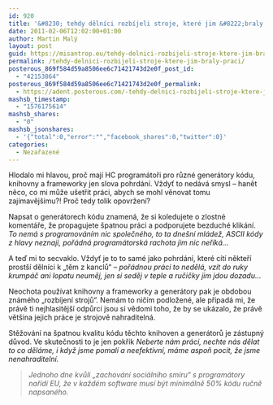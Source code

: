 ```yaml
---
id: 920
title: '&#8230; tehdy dělníci rozbíjeli stroje, které jim &#8222;braly práci&#8220;'
date: 2011-02-06T12:02:00+01:00
author: Martin Malý
layout: post
guid: https://misantrop.eu/tehdy-delnici-rozbijeli-stroje-ktere-jim-braly-praci/
permalink: /tehdy-delnici-rozbijeli-stroje-ktere-jim-braly-praci/
posterous_869f584d59a8506ee6c71421743d2e0f_post_id:
  - "42153864"
posterous_869f584d59a8506ee6c71421743d2e0f_permalink:
  - https://adent.posterous.com/-tehdy-delnici-rozbijeli-stroje-ktere-jim-bra
mashsb_timestamp:
  - "1576175614"
mashsb_shares:
  - "0"
mashsb_jsonshares:
  - '{"total":0,"error":"","facebook_shares":0,"twitter":0}'
categories:
  - Nezařazené
---
```

Hlodalo mi hlavou, proč maj&iacute; HC program&aacute;toři pro různ&eacute; gener&aacute;tory k&oacute;du, knihovny a frameworky jen slova pohrd&aacute;n&iacute;. Vždyť to ned&aacute;v&aacute; smysl &#8211; hanět něco, co mi může u&scaron;etřit pr&aacute;ci, abych se mohl věnovat tomu zaj&iacute;mavěj&scaron;&iacute;mu?! Proč tedy tolik opovržen&iacute;?

Napsat o gener&aacute;torech k&oacute;du znamen&aacute;, že si koledujete o zlostn&eacute; koment&aacute;ře, že propagujete &scaron;patnou pr&aacute;ci a podporujete bezduch&eacute; klik&aacute;n&iacute;. _To nem&aacute; s programov&aacute;n&iacute;m nic společn&eacute;ho, to ta dne&scaron;n&iacute; ml&aacute;dež, ASCII k&oacute;dy z hlavy neznaj&iacute;, poř&aacute;dn&aacute; program&aacute;torsk&aacute; rachota jim nic neř&iacute;k&aacute;&#8230;_

A teď mi to secvaklo. Vždyť je to to sam&eacute; jako pohrd&aacute;n&iacute;, kter&eacute; c&iacute;t&iacute; někteř&iacute; prost&scaron;&iacute; děln&iacute;ci k &#8222;těm z kanclů&#8220; &#8211; _poř&aacute;dnou pr&aacute;ci to neděl&aacute;, vz&iacute;t do ruky krump&aacute;č ani lopatu neuměj, jen si seděj v teple a ručičky jim jdou dozadu&#8230;_

Neochota použ&iacute;vat knihovny a frameworky a gener&aacute;tory pak je obdobou zn&aacute;m&eacute;ho &#8222;rozb&iacute;jen&iacute; strojů&#8220;. Nem&aacute;m to nič&iacute;m podložen&eacute;, ale připad&aacute; mi, že pr&aacute;vě ti nejhlasitěj&scaron;&iacute; odpůrci jsou si vědomi toho, že by se uk&aacute;zalo, že pr&aacute;vě vět&scaron;ina jejich pr&aacute;ce je strojově nahraditeln&aacute;.

Stěžov&aacute;n&iacute; na &scaron;patnou kvalitu k&oacute;du těchto knihoven a gener&aacute;torů je z&aacute;stupn&yacute; důvod. Ve skutečnosti to je jen pokřik _Neberte n&aacute;m pr&aacute;ci, nechte n&aacute;s dělat to co děl&aacute;me, i když jsme pomal&iacute; a neefektivn&iacute;, m&aacute;me aspoň pocit, že jsme nenahraditeln&iacute;._

<blockquote class="posterous_medium_quote">
  <p>
    <em>Jednoho dne kvůli &#8222;zachov&aacute;n&iacute; soci&aacute;ln&iacute;ho sm&iacute;ru&#8220; s program&aacute;tory nař&iacute;d&iacute; EU, že v každ&eacute;m software mus&iacute; b&yacute;t minim&aacute;lně 50% k&oacute;du ručně napsan&eacute;ho.</em>
  </p>
</blockquote>